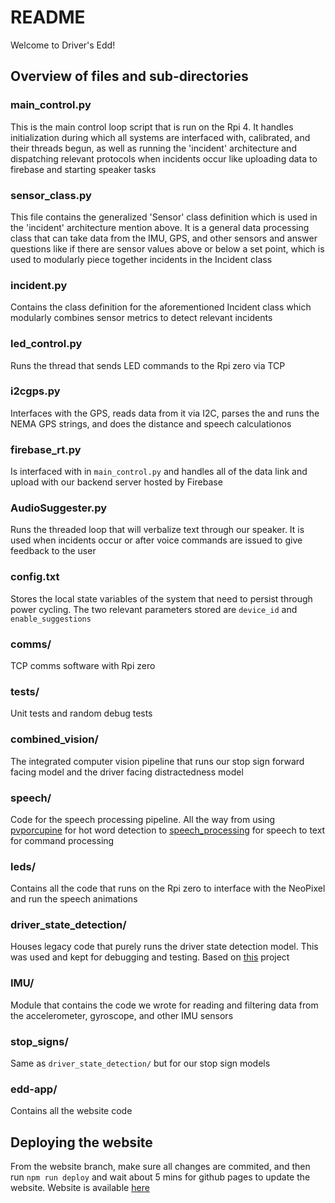 # README
Welcome to Driver's Edd!
## Overview of files and sub-directories
### main_control.py
This is the main control loop script that is run on the Rpi 4. It handles initialization during which all systems are interfaced with, 
calibrated, and their threads begun, as well as running the 'incident' architecture and dispatching relevant protocols when incidents occur
like uploading data to firebase and starting speaker tasks

### sensor_class.py
This file contains the generalized 'Sensor' class definition which is used in the 'incident' architecture mention above. It is a general data processing 
class that can take data from the IMU, GPS, and other sensors and answer questions like if there are sensor values above or below a set point, which 
is used to modularly piece together incidents in the Incident class

### incident.py
Contains the class definition for the aforementioned Incident class which modularly combines sensor metrics to detect relevant incidents

### led_control.py
Runs the thread that sends LED commands to the Rpi zero via TCP

### i2cgps.py
Interfaces with the GPS, reads data from it via I2C, parses the and runs the NEMA GPS strings, and does the distance and speech calculationos

### firebase_rt.py
Is interfaced with in `main_control.py` and handles all of the data link and upload with our backend server hosted by Firebase

### AudioSuggester.py
Runs the threaded loop that will verbalize text through our speaker. It is used when incidents occur or after voice commands are issued to give feedback to the user

### config.txt
Stores the local state variables of the system that need to persist through power cycling. The two relevant parameters stored are `device_id` and `enable_suggestions`

### comms/
TCP comms software with Rpi zero

### tests/
Unit tests and random debug tests

### combined_vision/
The integrated computer vision pipeline that runs our stop sign forward facing model and the driver facing distractedness model

### speech/
Code for the speech processing pipeline. All the way from using [pvporcupine](https://picovoice.ai/docs/api/porcupine-python/) for hot word detection 
to [speech_processing](https://pypi.org/project/SpeechRecognition/) for speech to text for command processing

### leds/
Contains all the code that runs on the Rpi zero to interface with the NeoPixel and run the speech animations

### driver_state_detection/
Houses legacy code that purely runs the driver state detection model. This was used and kept for debugging and testing. Based on [this](https://github.com/e-candeloro/Driver-State-Detection) project

### IMU/
Module that contains the code we wrote for reading and filtering data from the accelerometer, gyroscope, and other IMU sensors

### stop_signs/
Same as `driver_state_detection/` but for our stop sign models

### edd-app/
Contains all the website code

## Deploying the website
From the website branch, make sure all changes are commited, and then run `npm run deploy` and wait about 5 mins for github pages to update the website. Website is 
available [here](https://180d-fw-2022.github.io/Team5/)
